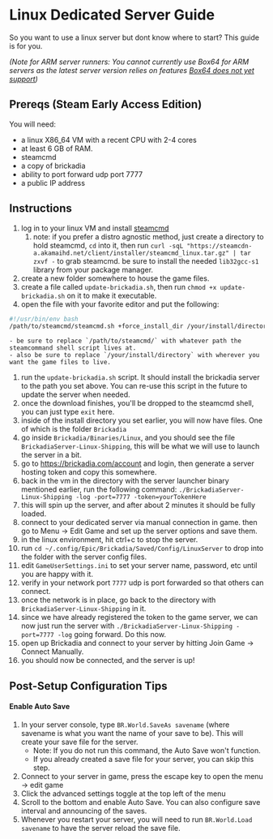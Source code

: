 # Linux Dedicated Server Guide
So you want to use a linux server but dont know where to start? This guide is for you.

*(Note for ARM server runners: You cannot currently use Box64 for ARM servers as the latest server version relies on features [Box64 does not yet support](https://github.com/ptitSeb/box64/issues/2808))*

## Prereqs (Steam Early Access Edition)
You will need:

- a linux X86_64 VM with a recent CPU with 2-4 cores
- at least 6 GB of RAM. 
- steamcmd
- a copy of brickadia
- ability to port forward udp port 7777
- a public IP address

## Instructions
1. log in to your linux VM and install [steamcmd](<https://developer.valvesoftware.com/wiki/SteamCMD#Linux>)
    1. note: if you prefer a distro agnostic method, just create a directory to hold steamcmd, `cd` into it, then run `curl -sqL "https://steamcdn-a.akamaihd.net/client/installer/steamcmd_linux.tar.gz" | tar zxvf -` to grab steamcmd. be sure to install the needed `lib32gcc-s1` library from your package manager. 
1. create a new folder somewhere to house the game files. 
1. create a file called `update-brickadia.sh`, then run `chmod +x update-brickadia.sh` on it to make it executable. 
1. open the file with your favorite editor and put the following:
``` bash
#!/usr/bin/env bash
/path/to/steamcmd/steamcmd.sh +force_install_dir /your/install/directory +login anonymous +app_update 3017590
```
    - be sure to replace `/path/to/steamcmd/` with whatever path the steamcommand shell script lives at. 
    - also be sure to replace `/your/install/directory` with wherever you want the game files to live.
1. run the `update-brickadia.sh` script. It should install the brickadia server to the path you set above. You can re-use this script in the future to update the server when needed.
1. once the download finishes, you'll be dropped to the steamcmd shell, you can just type `exit` here. 
1. inside of the install directory you set earlier, you will now have files. One of which is the folder `Brickadia`
1. go inside `Brickadia/Binaries/Linux`, and you should see the file `BrickadiaServer-Linux-Shipping`, this will be what we will use to launch the server in a bit. 
1. go to <https://brickadia.com/account> and login, then generate a server hosting token and copy this somewhere.
1. back in the vm in the directory with the server launcher binary mentioned earlier, run the following command: `./BrickadiaServer-Linux-Shipping -log -port=7777 -token=yourTokenHere`
1. this will spin up the server, and after about 2 minutes it should be fully loaded.
1. connect to your dedicated server via manual connection in game. then go to Menu -> Edit Game and set up the server options and save them.
1. in the linux environment, hit ctrl+c to stop the server.
1. run `cd ~/.config/Epic/Brickadia/Saved/Config/LinuxServer` to drop into the folder  with the server config files.
1. edit `GameUserSettings.ini`  to set your server name, password, etc until you are happy with it. 
1. verify in your network port `7777` udp is port forwarded so that others can connect. 
1. once the network is in place, go back to the directory with `BrickadiaServer-Linux-Shipping` in it. 
1. since we have already registered the token to the game server, we can now just run the server with `./BrickadiaServer-Linux-Shipping -port=7777 -log` going forward. Do this now. 
1. open up Brickadia and connect to your server by hitting Join Game -> Connect Manually.
1. you should now be connected, and the server is up!

## Post-Setup Configuration Tips
#### Enable Auto Save
1. In your server console, type `BR.World.SaveAs savename` (where savename is what you want the name of your save to be). This will create your save file for the server. 
      - Note: If you do not run this command, the Auto Save won't function.
      - If you already created a save file for your server, you can skip this step.
2. Connect to your server in game, press the escape key to open the menu -> edit game
3. Click the advanced settings toggle at the top left of the menu
4. Scroll to the bottom and enable Auto Save. You can also configure save interval and announcing of the saves.
5. Whenever you restart your server, you will need to run `BR.World.Load savename` to have the server reload the save file.
